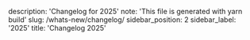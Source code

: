 description: 'Changelog for 2025'
note: 'This file is generated with yarn build'
slug: /whats-new/changelog/
sidebar_position: 2
sidebar_label: '2025'
title: 'Changelog 2025'
